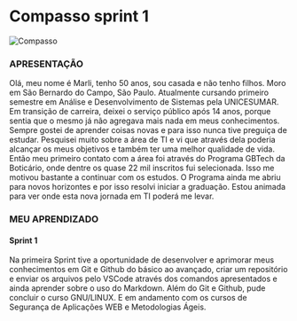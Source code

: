 # Compasso sprint 1

![Compasso](https://user-images.githubusercontent.com/126800190/222505751-cebfa77e-2278-4af5-b088-8e2ea8ee4a1c.png)

### **APRESENTAÇÃO**
Olá, meu nome é Marli, tenho 50 anos, sou casada e não tenho filhos. Moro em São Bernardo do Campo, São Paulo. 
Atualmente cursando primeiro semestre em Análise e Desenvolvimento de Sistemas pela UNICESUMAR.
Em transição de carreira, deixei o serviço público após 14 anos, porque sentia que o mesmo já não agregava mais nada em meus conhecimentos. Sempre gostei de aprender coisas novas e para isso nunca tive preguiça de estudar.
Pesquisei muito sobre a área de TI e vi que através dela poderia alcançar os meus objetivos e também ter uma melhor qualidade de vida. Então meu primeiro contato com a área foi através do Programa GBTech da Boticário, onde dentre os quase 22 mil inscritos fui selecionada. Isso me motivou bastante a continuar com os estudos. O Programa ainda me abriu para novos horizontes e por isso resolvi iniciar a graduação.
Estou animada para ver onde esta nova jornada em TI poderá me levar.

### **MEU APRENDIZADO**

#### **Sprint 1**
Na primeira Sprint tive a oportunidade de desenvolver e aprimorar meus conhecimentos em Git e Github do básico ao avançado, criar um repositório e enviar os arquivos pelo VSCode através dos comandos apresentados e ainda aprender sobre o uso do Markdown.
Além do Git e Github, pude concluir o curso GNU/LINUX. E em andamento com os cursos de Segurança de Aplicações WEB e Metodologias Ágeis.


 
